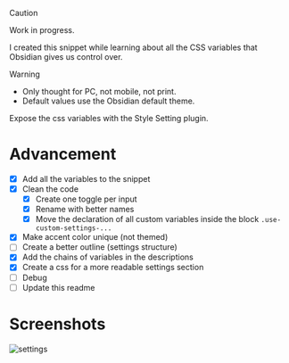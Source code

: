 > [!CAUTION]
> Work in progress.

I created this snippet while learning about all the CSS variables that Obsidian gives us control over. 

> [!WARNING]
> - Only thought for PC, not mobile, not print.
> - Default values use the Obsidian default theme.

Expose the css variables with the Style Setting plugin.

# Advancement

- [x] Add all the variables to the snippet
- [x] Clean the code
  - [x] Create one toggle per input
  - [x] Rename with better names
  - [x] Move the declaration of all custom variables inside the block `.use-custom-settings-...`
- [x] Make accent color unique (not themed)
- [ ] Create a better outline (settings structure)
- [x] Add the chains of variables in the descriptions
- [x] Create a css for a more readable settings section
- [ ] Debug
- [ ] Update this readme

# Screenshots

![settings](screenshots/settings.png)